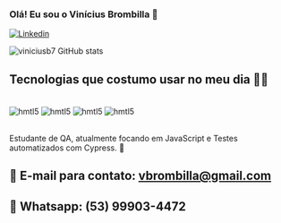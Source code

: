 
### Olá! Eu sou o Vinícius Brombilla 👋

[![Linkedin](https://img.shields.io/badge/LinkedIn-0077B5?style=for-the-badge&logo=linkedin&logoColor=white)](https://www.linkedin.com/in/vinicius-brombilla-14734016b)



![viniciusb7 GitHub stats](https://github-readme-stats.vercel.app/api?username=viniciusb7&show_icons=true&theme=dracula)

## Tecnologias que costumo usar no meu dia 🧑‍💻

<div style="display: inline_block"><br/>
<img align="center" alt= "hmtl5" src="https://img.shields.io/badge/HTML5-E34F26?style=for-the-badge&logo=html5&logoColor=white"/>
<img align="center" alt= "hmtl5" src="https://img.shields.io/badge/JavaScript-F7DF1E?style=for-the-badge&logo=javascript&logoColor=black"/>
<img align="center" alt= "hmtl5" src="https://img.shields.io/badge/Visual_Studio-5C2D91?style=for-the-badge&logo=visual%20studio&logoColor=white"/>
<img align="center" alt= "hmtl5" src="https://img.shields.io/badge/GIT-E44C30?style=for-the-badge&logo=git&logoColor=white"/>
</div><br/>

Estudante de QA, atualmente focando em JavaScript e Testes automatizados com Cypress. 🚀

## 📧 E-mail para contato: vbrombilla@gmail.com
## 📱 Whatsapp: (53) 99903-4472




</div>



